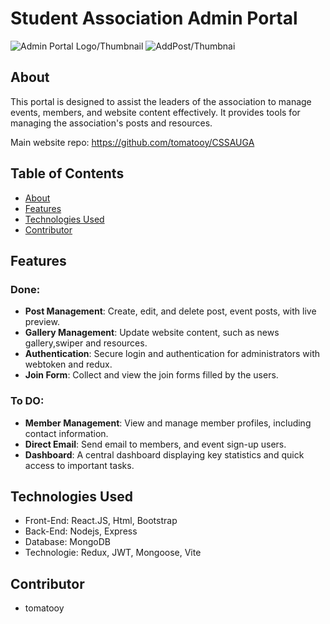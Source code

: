 # Student Association Admin Portal

![Admin Portal Logo/Thumbnail](https://cdn.discordapp.com/attachments/940402118953668642/1150282889938874388/image.png)
![AddPost/Thumbnai](https://media.discordapp.net/attachments/940402118953668642/1150286318274883584/image.png?width=2140&height=1066)

## About

This portal is designed to assist the leaders of the association to manage events, members, and website content effectively. It provides tools for managing the association's posts and resources.

Main website repo: https://github.com/tomatooy/CSSAUGA

## Table of Contents

- [About](#about)
- [Features](#features)
- [Technologies Used](#technologies-used)
- [Contributor](#contributing)

## Features
### Done:
- **Post Management**: Create, edit, and delete post, event posts, with live preview.
- **Gallery Management**: Update website content, such as news gallery,swiper and resources.
- **Authentication**: Secure login and authentication for administrators with webtoken and redux.
- **Join Form**: Collect and view the join forms filled by the users.

### To DO:
- **Member Management**: View and manage member profiles, including contact information.
- **Direct Email**: Send email to members, and event sign-up users.
- **Dashboard**: A central dashboard displaying key statistics and quick access to important tasks.

## Technologies Used

- Front-End: React.JS, Html, Bootstrap
- Back-End: Nodejs, Express
- Database: MongoDB
- Technologie: Redux, JWT, Mongoose, Vite

## Contributor

- tomatooy

